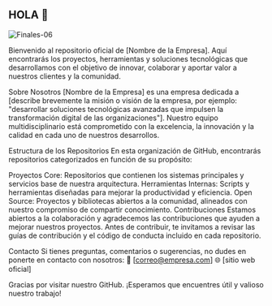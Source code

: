 ## HOLA 👋 

![Finales-06](https://github.com/user-attachments/assets/64138ecf-adcd-42e7-887e-0018b8cb42c8)

Bienvenido al repositorio oficial de [Nombre de la Empresa]. Aquí encontrarás los proyectos, herramientas y soluciones tecnológicas que desarrollamos con el objetivo de innovar, colaborar y aportar valor a nuestros clientes y la comunidad.

Sobre Nosotros
[Nombre de la Empresa] es una empresa dedicada a [describe brevemente la misión o visión de la empresa, por ejemplo: "desarrollar soluciones tecnológicas avanzadas que impulsen la transformación digital de las organizaciones"]. Nuestro equipo multidisciplinario está comprometido con la excelencia, la innovación y la calidad en cada uno de nuestros desarrollos.

Estructura de los Repositorios
En esta organización de GitHub, encontrarás repositorios categorizados en función de su propósito:

Proyectos Core: Repositorios que contienen los sistemas principales y servicios base de nuestra arquitectura.
Herramientas Internas: Scripts y herramientas diseñadas para mejorar la productividad y eficiencia.
Open Source: Proyectos y bibliotecas abiertos a la comunidad, alineados con nuestro compromiso de compartir conocimiento.
Contribuciones
Estamos abiertos a la colaboración y agradecemos las contribuciones que ayuden a mejorar nuestros proyectos. Antes de contribuir, te invitamos a revisar las guías de contribución y el código de conducta incluido en cada repositorio.

Contacto
Si tienes preguntas, comentarios o sugerencias, no dudes en ponerte en contacto con nosotros:
📧 [correo@empresa.com]
🌐 [sitio web oficial]

Gracias por visitar nuestro GitHub. ¡Esperamos que encuentres útil y valioso nuestro trabajo!
